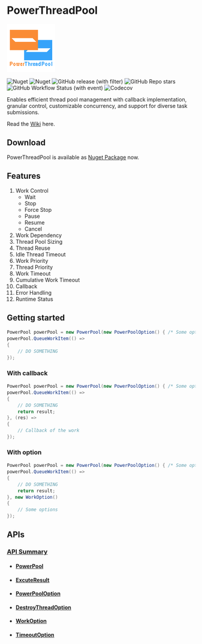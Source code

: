 # PowerThreadPool
![Logo](icon.png "Logo")

![Nuget](https://img.shields.io/nuget/v/PowerThreadPool)
![Nuget](https://img.shields.io/nuget/dt/PowerThreadPool)
![GitHub release (with filter)](https://img.shields.io/github/v/release/ZjzMisaka/PowerThreadPool)
![GitHub Repo stars](https://img.shields.io/github/stars/ZjzMisaka/PowerThreadPool)
![GitHub Workflow Status (with event)](https://img.shields.io/github/actions/workflow/status/ZjzMisaka/PowerThreadPool/test.yml)
![Codecov](https://img.shields.io/codecov/c/github/ZjzMisaka/PowerThreadPool)

Enables efficient thread pool management with callback implementation, granular control, customizable concurrency, and support for diverse task submissions.  

Read the [Wiki](https://github.com/ZjzMisaka/PowerThreadPool/wiki) here.  
## Download
PowerThreadPool is available as [Nuget Package](https://www.nuget.org/packages/PowerThreadPool/) now.

## Features
1. Work Control
    - Wait
    - Stop
    - Force Stop
    - Pause
    - Resume
    - Cancel
2. Work Dependency
3. Thread Pool Sizing
4. Thread Reuse
5. Idle Thread Timeout
6. Work Priority
7. Thread Priority
8. Work Timeout
9. Cumulative Work Timeout
10. Callback
11. Error Handling
12. Runtime Status

## Getting started
```csharp
PowerPool powerPool = new PowerPool(new PowerPoolOption() { /* Some options */ });
powerPool.QueueWorkItem(() => 
{
    // DO SOMETHING
});
```
### With callback
```csharp
PowerPool powerPool = new PowerPool(new PowerPoolOption() { /* Some options */ });
powerPool.QueueWorkItem(() => 
{
    // DO SOMETHING
    return result;
}, (res) => 
{
    // Callback of the work
});
```
### With option
```csharp
PowerPool powerPool = new PowerPool(new PowerPoolOption() { /* Some options */ });
powerPool.QueueWorkItem(() => 
{
    // DO SOMETHING
    return result;
}, new WorkOption()
{
    // Some options
});
```
## APIs
### [API Summary](https://github.com/ZjzMisaka/PowerThreadPool/wiki/API-Summary)  
- #### [PowerPool](https://github.com/ZjzMisaka/PowerThreadPool/wiki/PowerPool)  
- #### [ExcuteResult](https://github.com/ZjzMisaka/PowerThreadPool/wiki/ExcuteResult)  
- #### [PowerPoolOption](https://github.com/ZjzMisaka/PowerThreadPool/wiki/PowerPoolOption)  
- #### [DestroyThreadOption](https://github.com/ZjzMisaka/PowerThreadPool/wiki/DestroyThreadOption)  
- #### [WorkOption](https://github.com/ZjzMisaka/PowerThreadPool/wiki/WorkOption)  
- #### [TimeoutOption](https://github.com/ZjzMisaka/PowerThreadPool/wiki/TimeoutOption)  
